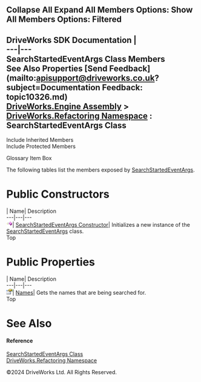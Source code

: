        

 Collapse All Expand All  Members Options: Show All  Members Options: Filtered   
---  
DriveWorks SDK Documentation  |   
---|---  
SearchStartedEventArgs Class Members   
See Also Properties [Send Feedback](mailto:apisupport@driveworks.co.uk?subject=Documentation Feedback: topic10326.md)  
[DriveWorks.Engine Assembly](topic2156.md) > [DriveWorks.Refactoring Namespace](topic10266.md) : SearchStartedEventArgs Class  
---  
  
Include Inherited Members    
Include Protected Members  


Glossary Item Box

The following tables list the members exposed by [SearchStartedEventArgs](topic10326.md).

# Public Constructors

| Name| Description  
---|---|---  
![Public Constructor](dotnetimages/publicConstructor.gif)| [SearchStartedEventArgs Constructor](topic10332.md)| Initializes a new instance of the [SearchStartedEventArgs](topic10326.md) class.   
Top

# Public Properties

| Name| Description  
---|---|---  
![Public Property](dotnetimages/publicProperty.gif)| [Names](topic10333.md)| Gets the names that are being searched for.   
Top

# See Also

#### Reference

[SearchStartedEventArgs Class](topic10326.md)   
[DriveWorks.Refactoring Namespace](topic10266.md)

©2024 DriveWorks Ltd. All Rights Reserved.
